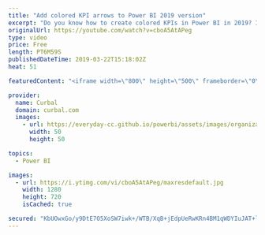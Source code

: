 ```yaml
---
title: "Add colored KPI arrows to Power BI 2019 version"
excerpt: "Do you know how to create colored KPIs in Power BI in 2019? In this video I am going to show you the way I do nowadays. Do you have a better way? Please share it with us :) #powerbi #kpipowerbi #curbal  Here you can download all the pbix files: https://curbal.com/donwload-center  SUBSCRIBE to learn more"
originalUrl: https://youtube.com/watch?v=cboA5AtAPeg
type: video
price: Free
length: PT6M59S
publishedDateTime: 2019-03-22T15:18:02Z
heat: 51

featuredContent: "<iframe width=\"800\" height=\"500\" frameborder=\"0\" src=\"https://www.youtube.com/embed/cboA5AtAPeg\" allow=\"accelerometer; autoplay; encrypted-media; gyroscope; picture-in-picture\" allowfullscreen></iframe>"

provider:
  name: Curbal
  domain: curbal.com
  images:
    - url: https://everyday-cc.github.io/powerbi/assets/images/organizations/curbal.com-50x50.jpg
      width: 50
      height: 50

topics:
  - Power BI

images:
  - url: https://i.ytimg.com/vi/cboA5AtAPeg/maxresdefault.jpg
    width: 1280
    height: 720
    isCached: true

secured: "KbUOwxGo/y9DtE7O5XoSW7iwk+/WTB/XqB+jEdpUeRwKRn4BM1qWDYIuJAT+lupENrKWSmAkjdfSRdgBe5h1Zb3vOTpF8bhtjxfaxS5Evn6hQARL3tKaTOf14eZjfo2YJuoC9fygTgSOu42AORDxAQX5dZOtRo3wb5SUo19h9NYmmSTEGk8bpssIBanHRTssspNb7lh6AVkQTjJuaL+Otd09IhDlzZ+dOCS1eECJhq2rUoJZRuqssC0NiSvdiXOA/RDmcFCxGFZ/XKfr8kK07QkWombOD+FNDmsNN2af2SaicMODH9i6/7SB9qA31+uBsOI9S3w7HBKqoLMUyGB3WPSOnk+rX3nWHmHmj45RvXpI+9Y0dvBvrG0fi2KOu+yVu2j/QJgjBQnrob24hl7Cln5XvfN5CjJM7CbkbDWK45Q=;Ueh/xPtQgbuWpYkQ4KG59g=="
---
```


